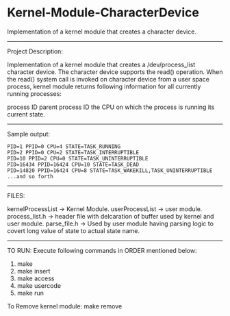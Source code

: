 # Kernel-Module-CharacterDevice
Implementation of a kernel module that creates a  character device.

---------------------------------------------------------------------------------------------------------------------------------------
Project Description:

Implementation of a kernel module that creates a /dev/process_list character device. The character device supports the read() operation. When the read() system call is invoked on character device from a user space process, kernel module  returns following information for all currently running processes:

process ID
parent process ID
the CPU on which the process is running
its current state.

----------------------------------------------------------------------------------------------------------------------------------------
Sample output:

	PID=1 PPID=0 CPU=4 STATE=TASK_RUNNING
	PID=2 PPID=0 CPU=2 STATE=TASK_INTERRUPTIBLE
	PID=10 PPID=2 CPU=0 STATE=TASK_UNINTERRUPTIBLE
	PID=16434 PPID=16424 CPU=10 STATE=TASK_DEAD
	PID=14820 PPID=16424 CPU=8 STATE=TASK_WAKEKILL,TASK_UNINTERRUPTIBLE
	...and so forth
	
---------------------------------------------------------------------------------------------------------------------------------------

FILES:

  kernelProcessList -> Kernel Module.
  userProcessList  -> user module.
  process_list.h   -> header file with delcaration of buffer used by kernel and user module.
  parse_file.h     -> Used by user module having parsing logic to covert long value of state					to actual state name.   

---------------------------------------------------------------------------------------------------------------------------------------

TO RUN:
 Execute following commands in ORDER mentioned below: 

 1. make
 2. make insert
 3. make access
 4. make usercode
 5. make run


To Remove kernel module:
 make remove

